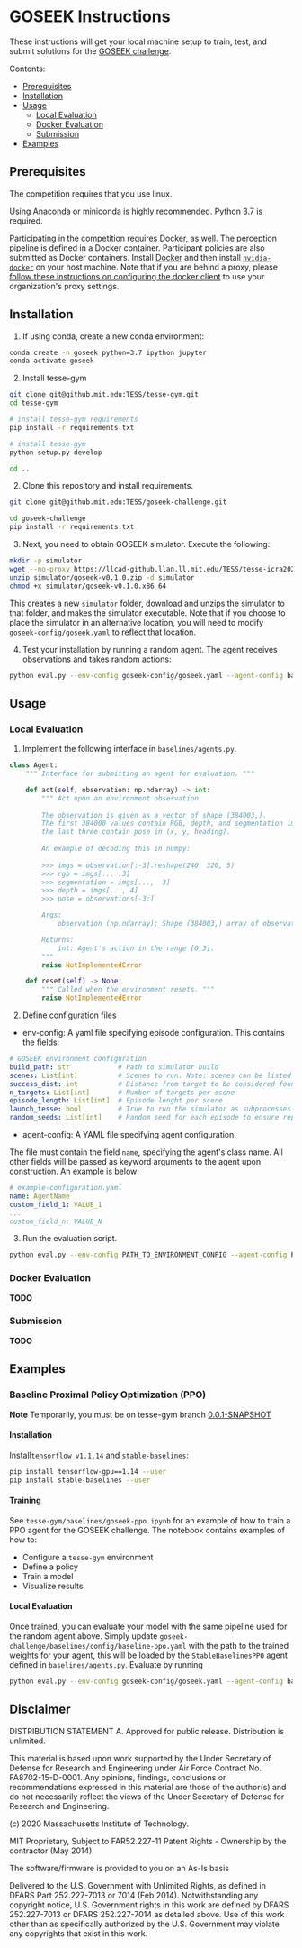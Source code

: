 # GOSEEK Instructions

These instructions will get your local machine setup to train, test, and submit solutions for the [GOSEEK challenge](README.md). 

Contents:

* [Prerequisites](#Prerequisites)
* [Installation](#Installation)
* [Usage](#Usage)
   * [Local Evaluation](#Local-Evaluation)
   * [Docker Evaluation](#Docker-Evaluation)
   * [Submission](#Submission)
* [Examples](#Examples)


## Prerequisites

The competition requires that you use linux.

Using [Anaconda](https://www.anaconda.com/distribution/#download-section) or [miniconda](https://docs.conda.io/en/latest/miniconda.html) is highly recommended. 
Python 3.7 is required.

Participating in the competition requires Docker, as well. 
The perception pipeline is defined in a Docker container. 
Participant policies are also submitted as Docker containers.
Install [Docker](https://docs.docker.com/install/linux/docker-ce/ubuntu/) and then install [`nvidia-docker`](https://github.com/NVIDIA/nvidia-docker#quickstart) on your host machine. 
Note that if you are behind a proxy, please [follow these instructions on configuring the docker client](https://docs.docker.com/network/proxy/#configure-the-docker-client) to use your organization's proxy settings.

## Installation

1. If using conda, create a new conda environment: 

```sh
conda create -n goseek python=3.7 ipython jupyter
conda activate goseek
```

2. Install tesse-gym

```sh
git clone git@github.mit.edu:TESS/tesse-gym.git
cd tesse-gym

# install tesse-gym requirements
pip install -r requirements.txt

# install tesse-gym
python setup.py develop

cd ..
```


2. Clone this repository and install requirements.

```sh
git clone git@github.mit.edu:TESS/goseek-challenge.git

cd goseek-challenge
pip install -r requirements.txt
```


3. Next, you need to obtain GOSEEK simulator. Execute the following:
```sh
mkdir -p simulator
wget --no-proxy https://llcad-github.llan.ll.mit.edu/TESS/tesse-icra2020-competition/releases/download/0.1.0/goseek-v0.1.0.zip  --no-check-certificate -P simulator
unzip simulator/goseek-v0.1.0.zip -d simulator
chmod +x simulator/goseek-v0.1.0.x86_64
```

This creates a new `simulator` folder, download and unzips the simulator to that folder, and makes the simulator executable. Note that if you choose to place the simulator in an alternative location, you will need to modify `goseek-config/goseek.yaml` to reflect that location.

4. Test your installation by running a random agent. The agent receives observations and takes random actions: 

```sh
python eval.py --env-config goseek-config/goseek.yaml --agent-config baselines/config/random-agent.yaml
```



## Usage

### Local Evaluation


1. Implement the following interface in `baselines/agents.py`.


```python
class Agent:
    """ Interface for submitting an agent for evaluation. """

    def act(self, observation: np.ndarray) -> int:
        """ Act upon an environment observation.
        
        The observation is given as a vector of shape (384003,). 
        The first 384000 values contain RGB, depth, and segmentation images,
        the last three contain pose in (x, y, heading). 
        
        An example of decoding this in numpy:
        
        >>> imgs = observation[:-3].reshape(240, 320, 5)
        >>> rgb = imgs[... :3]
        >>> segmentation = imgs[...,  3]
        >>> depth = imgs[..., 4]
        >>> pose = observations[-3:]

        Args:
            observation (np.ndarray): Shape (384003,) array of observations as described above.

        Returns:
            int: Agent's action in the range [0,3].
        """
        raise NotImplementedError

    def reset(self) -> None:
        """ Called when the environment resets. """
        raise NotImplementedError
```

2. Define configuration files

* env-config: A yaml file specifying episode configuration. This contains the fields:

```yaml
# GOSEEK environment configuration
build_path: str            # Path to simulator build                                          
scenes: List[int]          # Scenes to run. Note: scenes can be listed twice
success_dist: int          # Distance from target to be considered found         
n_targets: List[int]       # Number of targets per scene   
episode_length: List[int]  # Episode lenght per scene                                               
launch_tesse: bool         # True to run the simulator as subprocesses. Otherwise, it must run externally     
random_seeds: List[int]    # Random seed for each episode to ensure repeatability                                               
```      

* agent-config: A YAML file specifying agent configuration.

The file must contain the field `name`, specifying the agent's class name. All other fields will be passed as keyword arguments to the agent upon construction. An example is below:

```yaml
# example-configuration.yaml
name: AgentName
custom_field_1: VALUE_1
...
custom_field_n: VALUE_N
```


3. Run the evaluation script.


```sh
python eval.py --env-config PATH_TO_ENVIRONMENT_CONFIG --agent-config PATH_TO_AGENT_CONFIG
```

### Docker Evaluation
**TODO**

### Submission
**TODO**


## Examples

### Baseline Proximal Policy Optimization (PPO)

**Note** Temporarily, you must be on tesse-gym branch [0.0.1-SNAPSHOT](https://github.mit.edu/TESS/tesse-gym/tree/0.1.1-SNAPSHOT)

#### Installation

Install[`tensorflow v1.1.14`](https://www.tensorflow.org/) and [`stable-baselines`](https://stable-baselines.readthedocs.io/en/master/):

```sh
pip install tensorflow-gpu==1.14 --user
pip install stable-baselines --user
```

#### Training

See `tesse-gym/baselines/goseek-ppo.ipynb` for an example of how to train a PPO agent for the GOSEEK challenge. The notebook contains examples of how to: 

* Configure a `tesse-gym` environment
* Define a policy
* Train a model
* Visualize results 

#### Local Evaluation

Once trained, you can evaluate your model with the same pipeline used for the random agent above. Simply update `goseek-challenge/baselines/config/baseline-ppo.yaml` with the path to the trained weights for your agent, this will be loaded by the `StableBaselinesPPO` agent defined in `baselines/agents.py`. Evaluate by running 

```sh
python eval.py --env-config goseek-config/goseek.yaml --agent-config baselines/config/ppo-agent.yaml
```





## Disclaimer

DISTRIBUTION STATEMENT A. Approved for public release. Distribution is unlimited.

This material is based upon work supported by the Under Secretary of Defense for Research and Engineering under Air Force Contract No. FA8702-15-D-0001. Any opinions, findings, conclusions or recommendations expressed in this material are those of the author(s) and do not necessarily reflect the views of the Under Secretary of Defense for Research and Engineering.

(c) 2020 Massachusetts Institute of Technology.

MIT Proprietary, Subject to FAR52.227-11 Patent Rights - Ownership by the contractor (May 2014)

The software/firmware is provided to you on an As-Is basis

Delivered to the U.S. Government with Unlimited Rights, as defined in DFARS Part 252.227-7013 or 7014 (Feb 2014). Notwithstanding any copyright notice, U.S. Government rights in this work are defined by DFARS 252.227-7013 or DFARS 252.227-7014 as detailed above. Use of this work other than as specifically authorized by the U.S. Government may violate any copyrights that exist in this work.

